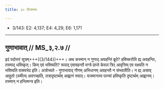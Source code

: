 ```yaml
---
title: ३० टिप्पणयः

---
```

- 3/143: E2: 4,137; E4: 4,29; E6: 1,171

____________________________________________


## गुणाभावात् // MS_३,२.७ //

इदं पदोत्तरं सूत्रम्+++({3/144})+++। अथ कस्मान् न गुणाद् अवहन्तिं ब्रूते? हविष्करोति ह्य् अवहन्तिः, तस्माद् धविष्कृत्। किम् एवं भविष्यति? रूपाद् एवावहन्तौ मन्त्रे प्राप्ते केवलं त्रिर् आवृत्तिम् एव वक्ष्यति न भविष्यति वाक्यभेद इति। अत्रोच्यते - गुणाभावाद् गौणम् अभिधानम् अवहन्तौ न संभवतीति। न ह्य् असाव् आहूतो ऽस्मीत्य् अवगच्छति, तत्रादृष्टार्थम् आह्वानं स्यात्। यजमानस्य पत्न्यां हविष्कृति दृष्टार्थम् आह्वानम्। तस्मान् न हन्तिमन्त्र इति।
